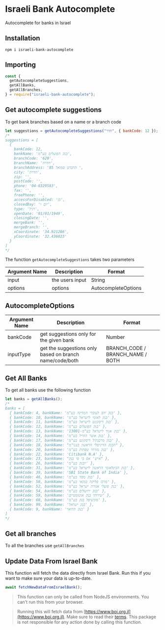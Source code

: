 # Israeli Bank Autocomplete

Autocomplete for banks in Israel

## Installation

```
npm i israeli-bank-autocomplete
```

## Importing

```javascript
const {
  getAutocompleteSuggestions,
  getAllBanks,
  getAllBranches,
} = require("israeli-bank-autocomplete");
```

## Get autocomplete suggestions

To get bank branches based on a name or a branch code

```javascript
let suggestions = getAutocompleteSuggestions("חדר", { bankCode: 12 });
/*
suggestions = [
  {
    bankCode: 12,
    bankName: 'בנק הפועלים בע"מ',
    branchCode: '620',
    branchName: 'חדרה',
    branchAddress: 'הרברט סמואל 85 ',
    city: 'חדרה',
    zip: '',
    postCode: '',
    phone: '04-6329583',
    fax: '',
    freePhone: '',
    accessForDisabled: 'כן',
    closedDay: 'יום ו',
    type: 'רגיל',
    openDate: '01/01/1949',
    closingDate: '',
    mergeBank: '',
    mergeBranch: '',
    xCoordinate: '34.921286',
    yCoordinate: '32.436023'
  }
]
*/
```

The function `getAutocompleteSuggestions` takes two parameters

| Argument Name | Description     | Format              |
| ------------- | --------------- | ------------------- |
| input         | the users input | String              |
| options       | options         | AutocompleteOptions |

## AutocompleteOptions

| Argument Name | Description                                             | Format                           |
| ------------- | ------------------------------------------------------- | -------------------------------- |
| bankCode      | get suggestions only for the given bank                 | Number                           |
| inputType     | get the suggestions only based on branch name/code/both | BRANCH_CODE / BRANCH_NAME / BOTH |

## Get All Banks

To get all banks use the following function

```javascript
let banks = getAllBanks();
/*
banks = [
  { bankCode: 4, bankName: 'בנק יהב לעובדי המדינה בע"מ' },
  { bankCode: 10, bankName: 'בנק לאומי לישראל בע"מ' },
  { bankCode: 11, bankName: 'בנק דיסקונט לישראל בע"מ' },
  { bankCode: 12, bankName: 'בנק הפועלים בע"מ' },
  { bankCode: 13, bankName: '13001-בנק אגוד לישראל בע"מ' },
  { bankCode: 14, bankName: 'בנק אוצר החייל בע"מ' },
  { bankCode: 17, bankName: 'בנק מרכנתיל דיסקונט בע"מ' },
  { bankCode: 18, bankName: "הבנק הדיגיטלי הראשון בע\"מ" },
  { bankCode: 20, bankName: 'בנק מזרחי טפחות בע"מ' },
  { bankCode: 22, bankName: 'Citibank N.A' },
  { bankCode: 23, bankName: "אייצ' אס בי סי בנק" },
  { bankCode: 26, bankName: 'יובנק בע"מ' },
  { bankCode: 31, bankName: 'בנק הבינלאומי הראשון לישראל בע"מ' },
  { bankCode: 39, bankName: 'SBI State Bank of India' },
  { bankCode: 46, bankName: 'בנק מסד בע"מ' },
  { bankCode: 50, bankName: 'מרכז סליקה בנקאי בע"מ' },
  { bankCode: 52, bankName: 'בנק פועלי אגודת ישראל בע"מ' },
  { bankCode: 54, bankName: 'בנק ירושלים בע"מ' },
  { bankCode: 59, bankName: 'שירותי בנק אוטומטיים' },
  { bankCode: 68, bankName: 'מוניציפל בנק בע"מ' },
  { bankCode: 99, bankName: 'בנק ישראל' },
  { bankCode: 9, bankName: 'בנק הדואר' }
]
*/
```

## Get all branches

To all the branches use `getAllBranches`

## Update Data From Israel Bank

This function will fetch the data directly from Israel Bank. Run this if you want to make sure your data is up-to-date.

```javascript
await fetchNewDataFromIsraelBank();
```

> This function can only be called from NodeJS environments. You can't run this from your browser.

> Running this will fetch data from [https://www.boi.org.il](https://www.boi.org.il). Make sure to read
> their [terms](https://www.boi.org.il/%D7%AA%D7%A0%D7%90%D7%99-%D7%A9%D7%99%D7%9E%D7%95%D7%A9-%D7%91%D7%90%D7%AA%D7%A8/). This package is not responsible for any action done by
> calling this function.

